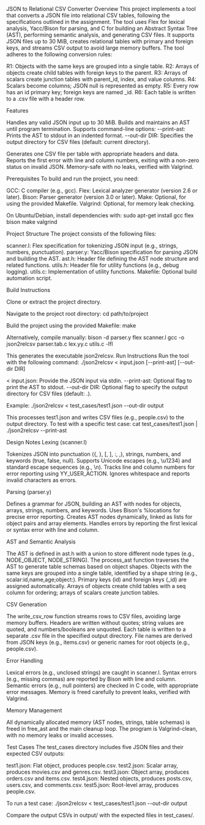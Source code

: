 JSON to Relational CSV Converter
Overview
This project implements a tool that converts a JSON file into relational CSV tables, following the specifications outlined in the assignment. The tool uses Flex for lexical analysis, Yacc/Bison for parsing, and C for building an Abstract Syntax Tree (AST), performing semantic analysis, and generating CSV files. It supports JSON files up to 30 MiB, creates relational tables with primary and foreign keys, and streams CSV output to avoid large memory buffers.
The tool adheres to the following conversion rules:

R1: Objects with the same keys are grouped into a single table.
R2: Arrays of objects create child tables with foreign keys to the parent.
R3: Arrays of scalars create junction tables with parent_id, index, and value columns.
R4: Scalars become columns; JSON null is represented as empty.
R5: Every row has an id primary key; foreign keys are named <parent>_id.
R6: Each table is written to a .csv file with a header row.

Features

Handles any valid JSON input up to 30 MiB.
Builds and maintains an AST until program termination.
Supports command-line options:
--print-ast: Prints the AST to stdout in an indented format.
--out-dir DIR: Specifies the output directory for CSV files (default: current directory).


Generates one CSV file per table with appropriate headers and data.
Reports the first error with line and column numbers, exiting with a non-zero status on invalid JSON.
Memory-safe with no leaks, verified with Valgrind.

Prerequisites
To build and run the project, you need:

GCC: C compiler (e.g., gcc).
Flex: Lexical analyzer generator (version 2.6 or later).
Bison: Parser generator (version 3.0 or later).
Make: Optional, for using the provided Makefile.
Valgrind: Optional, for memory leak checking.

On Ubuntu/Debian, install dependencies with:
sudo apt-get install gcc flex bison make valgrind

Project Structure
The project consists of the following files:

scanner.l: Flex specification for tokenizing JSON input (e.g., strings, numbers, punctuation).
parser.y: Yacc/Bison specification for parsing JSON and building the AST.
ast.h: Header file defining the AST node structure and related functions.
utils.h: Header file for utility functions (e.g., debug logging).
utils.c: Implementation of utility functions.
Makefile: Optional build automation script.

Build Instructions

Clone or extract the project directory.

Navigate to the project root directory:
cd path/to/project


Build the project using the provided Makefile:
make

Alternatively, compile manually:
bison -d parser.y
flex scanner.l
gcc -o json2relcsv parser.tab.c lex.yy.c utils.c -lfl



This generates the executable json2relcsv.
Run Instructions
Run the tool with the following command:
./json2relcsv < input.json [--print-ast] [--out-dir DIR]


< input.json: Provide the JSON input via stdin.
--print-ast: Optional flag to print the AST to stdout.
--out-dir DIR: Optional flag to specify the output directory for CSV files (default: .).

Example:
./json2relcsv < test_cases/test1.json --out-dir output

This processes test1.json and writes CSV files (e.g., people.csv) to the output directory.
To test with a specific test case:
cat test_cases/test1.json | ./json2relcsv --print-ast

Design Notes
Lexing (scanner.l)

Tokenizes JSON into punctuation ({, }, [, ], :, ,), strings, numbers, and keywords (true, false, null).
Supports Unicode escapes (e.g., \u1234) and standard escape sequences (e.g., \n).
Tracks line and column numbers for error reporting using YY_USER_ACTION.
Ignores whitespace and reports invalid characters as errors.

Parsing (parser.y)

Defines a grammar for JSON, building an AST with nodes for objects, arrays, strings, numbers, and keywords.
Uses Bison's %locations for precise error reporting.
Creates AST nodes dynamically, linked as lists for object pairs and array elements.
Handles errors by reporting the first lexical or syntax error with line and column.

AST and Semantic Analysis

The AST is defined in ast.h with a union to store different node types (e.g., NODE_OBJECT, NODE_STRING).
The process_ast function traverses the AST to generate table schemas based on object shapes.
Objects with the same keys are grouped into a single table, identified by a shape string (e.g., scalar:id,name,age;object:).
Primary keys (id) and foreign keys (<parent>_id) are assigned automatically.
Arrays of objects create child tables with a seq column for ordering; arrays of scalars create junction tables.

CSV Generation

The write_csv_row function streams rows to CSV files, avoiding large memory buffers.
Headers are written without quotes; string values are quoted, and numbers/booleans are unquoted.
Each table is written to a separate .csv file in the specified output directory.
File names are derived from JSON keys (e.g., items.csv) or generic names for root objects (e.g., people.csv).

Error Handling

Lexical errors (e.g., unclosed strings) are caught in scanner.l.
Syntax errors (e.g., missing commas) are reported by Bison with line and column.
Semantic errors (e.g., null pointers) are checked in C code, with appropriate error messages.
Memory is freed carefully to prevent leaks, verified with Valgrind.

Memory Management

All dynamically allocated memory (AST nodes, strings, table schemas) is freed in free_ast and the main cleanup loop.
The program is Valgrind-clean, with no memory leaks or invalid accesses.

Test Cases
The test_cases directory includes five JSON files and their expected CSV outputs:

test1.json: Flat object, produces people.csv.
test2.json: Scalar array, produces movies.csv and genres.csv.
test3.json: Object array, produces orders.csv and items.csv.
test4.json: Nested objects, produces posts.csv, users.csv, and comments.csv.
test5.json: Root-level array, produces people.csv.

To run a test case:
./json2relcsv < test_cases/test1.json --out-dir output

Compare the output CSVs in output/ with the expected files in test_cases/.

